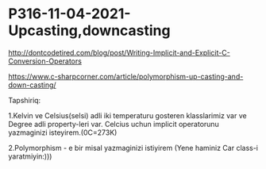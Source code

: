 # P316-11-04-2021-Upcasting,downcasting

http://dontcodetired.com/blog/post/Writing-Implicit-and-Explicit-C-Conversion-Operators

https://www.c-sharpcorner.com/article/polymorphism-up-casting-and-down-casting/

Tapshiriq:

1.Kelvin ve Celsius(selsi) adli iki temperaturu gosteren klasslarimiz var ve Degree adli property-leri var. Celcius uchun implicit operatorunu yazmaginizi isteyirem.(0C=273K)

2.Polymorphism - e bir misal yazmaginizi istiyirem (Yene haminiz Car class-i yaratmiyin:)))
